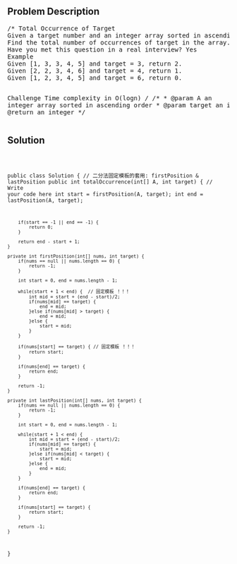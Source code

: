 <!--
<style>
  body { font-family: Arial, sans-serif; }
  .container { max-width: 400px; margin: 50px; padding: 10px; }
  .comment-block { background-color: #f9f9f9; padding: 10px; border-left: 5px solid #ccc; max-width: 400px; margin: 50px; overflow-wrap: break-word; white-space: pre-wrap; }
  .code-block { background-color: #f4f4f4; padding: 10px; border: 1px solid #ddd; }
</style>
-->

<div class='container'>
<h2>Problem Description</h2>
<div class='comment-block'>
<pre>
/* Total Occurrence of Target
Given a target number and an integer array sorted in ascending order. 
Find the total number of occurrences of target in the array.
Have you met this question in a real interview? Yes
Example
Given [1, 3, 3, 4, 5] and target = 3, return 2.
Given [2, 2, 3, 4, 6] and target = 4, return 1.
Given [1, 2, 3, 4, 5] and target = 6, return 0.

Challenge 
Time complexity in O(logn)
*/
    /**
     * @param A an integer array sorted in ascending order
     * @param target an integer
     * @return an integer
     */
</pre>
</div>

<h2>Solution</h2>
<div class='code-block'>
<pre><code class='language-java'>

public class Solution {  // 二分法固定模板的套用: firstPosition & lastPosition
    public int totalOccurrence(int[] A, int target) {
        // Write your code here
        int start = firstPosition(A, target);
        int end = lastPosition(A, target);
        
        if(start == -1 || end == -1) {
            return 0;
        }
        
        return end - start + 1;
    }
    
    private int firstPosition(int[] nums, int target) {
        if(nums == null || nums.length == 0) {
            return -1;
        }
        
        int start = 0, end = nums.length - 1;
        
        while(start + 1 < end) {  // 固定模板 ！！！
            int mid = start + (end - start)/2; 
            if(nums[mid] == target) {
                end = mid;
            }else if(nums[mid] > target) {
                end = mid;
            }else {
                start = mid;
            }
        }
        
        if(nums[start] == target) { // 固定模板 ！！！
            return start;
        }    
        
        if(nums[end] == target) {
            return end;
        }
        
        return -1;
    }
    
    private int lastPosition(int[] nums, int target) {
        if(nums == null || nums.length == 0) {
            return -1;
        }
        
        int start = 0, end = nums.length - 1;
        
        while(start + 1 < end) {
            int mid = start + (end - start)/2;
            if(nums[mid] == target) {
                start = mid;
            }else if(nums[mid] < target) {
                start = mid;
            }else {
                end = mid;
            }
        }
        
        if(nums[end] == target) {
            return end;
        }
        
        if(nums[start] == target) {
            return start;
        }
        
        return -1;
    }
}



</code></pre>
</div>
</div>
